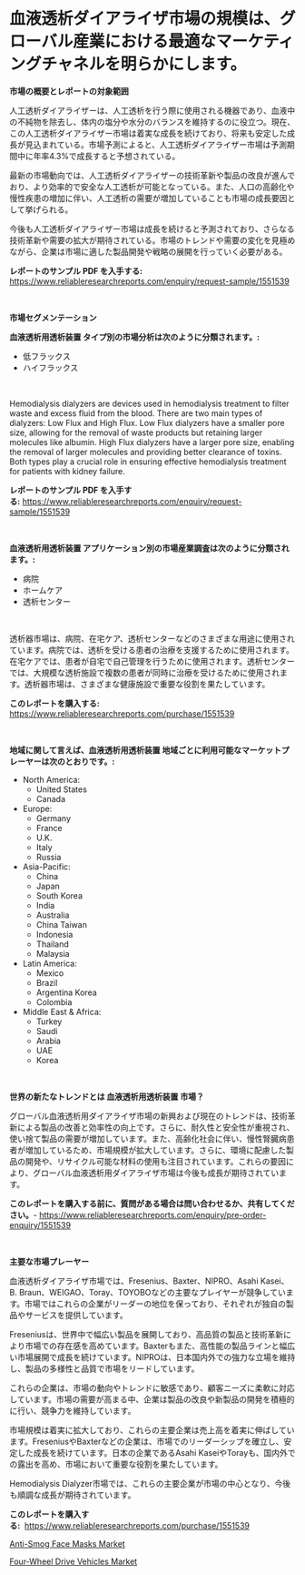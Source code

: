 <p><h1>血液透析ダイアライザ市場の規模は、グローバル産業における最適なマーケティングチャネルを明らかにします。</h1></p><p><strong>市場の概要とレポートの対象範囲</strong></p>
<p><p>人工透析ダイアライザーは、人工透析を行う際に使用される機器であり、血液中の不純物を除去し、体内の塩分や水分のバランスを維持するのに役立つ。現在、この人工透析ダイアライザー市場は着実な成長を続けており、将来も安定した成長が見込まれている。市場予測によると、人工透析ダイアライザー市場は予測期間中に年率4.3%で成長すると予想されている。</p><p>最新の市場動向では、人工透析ダイアライザーの技術革新や製品の改良が進んでおり、より効率的で安全な人工透析が可能となっている。また、人口の高齢化や慢性疾患の増加に伴い、人工透析の需要が増加していることも市場の成長要因として挙げられる。</p><p>今後も人工透析ダイアライザー市場は成長を続けると予測されており、さらなる技術革新や需要の拡大が期待されている。市場のトレンドや需要の変化を見極めながら、企業は市場に適した製品開発や戦略の展開を行っていく必要がある。</p></p>
<p><strong>レポートのサンプル PDF を入手する:</strong> <a href="https://www.reliableresearchreports.com/enquiry/request-sample/1551539">https://www.reliableresearchreports.com/enquiry/request-sample/1551539</a></p>
<p>&nbsp;</p>
<p><strong>市場セグメンテーション</strong></p>
<p><strong>血液透析用透析装置 タイプ別の市場分析は次のように分類されます。:</strong></p>
<p><ul><li>低フラックス</li><li>ハイフラックス</li></ul></p>
<p>&nbsp;</p>
<p><p>Hemodialysis dialyzers are devices used in hemodialysis treatment to filter waste and excess fluid from the blood. There are two main types of dialyzers: Low Flux and High Flux. Low Flux dialyzers have a smaller pore size, allowing for the removal of waste products but retaining larger molecules like albumin. High Flux dialyzers have a larger pore size, enabling the removal of larger molecules and providing better clearance of toxins. Both types play a crucial role in ensuring effective hemodialysis treatment for patients with kidney failure.</p></p>
<p><strong>レポートのサンプル PDF を入手する:</strong>&nbsp;<a href="https://www.reliableresearchreports.com/enquiry/request-sample/1551539">https://www.reliableresearchreports.com/enquiry/request-sample/1551539</a></p>
<p>&nbsp;</p>
<p><strong> 血液透析用透析装置 アプリケーション別の市場産業調査は次のように分類されます。:</strong></p>
<p><ul><li>病院</li><li>ホームケア</li><li>透析センター</li></ul></p>
<p>&nbsp;</p>
<p><p>透析器市場は、病院、在宅ケア、透析センターなどのさまざまな用途に使用されています。病院では、透析を受ける患者の治療を支援するために使用されます。在宅ケアでは、患者が自宅で自己管理を行うために使用されます。透析センターでは、大規模な透析施設で複数の患者が同時に治療を受けるために使用されます。透析器市場は、さまざまな健康施設で重要な役割を果たしています。</p></p>
<p><strong>このレポートを購入する:</strong>&nbsp; <a href="https://www.reliableresearchreports.com/purchase/1551539">https://www.reliableresearchreports.com/purchase/1551539</a></p>
<p>&nbsp;</p>
<p><strong>地域に関して言えば、血液透析用透析装置 地域ごとに利用可能なマーケットプレーヤーは次のとおりです。:</strong></p>
<p><ul>
    <li>
        North America:
        <ul>
            <li>United States</li>
            <li>Canada</li>
        </ul>
    </li>
    <li>
        Europe:
        <ul>
            <li>Germany</li>
            <li>France</li>
            <li>U.K.</li>
            <li>Italy</li>
            <li>Russia</li>
        </ul>
    </li>
    <li>
        Asia-Pacific:
        <ul>
            <li>China</li>
            <li>Japan</li>
            <li>South Korea</li>
            <li>India</li>
            <li>Australia</li>
            <li>China Taiwan</li>
            <li>Indonesia</li>
            <li>Thailand</li>
            <li>Malaysia</li>
        </ul>
    </li>
    <li>
        Latin America:
        <ul>
            <li>Mexico</li>
            <li>Brazil</li>
            <li>Argentina Korea</li>
            <li>Colombia</li>
        </ul>
    </li>
    <li>
        Middle East & Africa:
        <ul>
            <li>Turkey</li>
            <li>Saudi</li>
            <li>Arabia</li>
            <li>UAE</li>
            <li>Korea</li>
        </ul>
    </li>
    </ul></p>
<p>&nbsp;</p>
<p><strong>世界の新たなトレンドとは 血液透析用透析装置 市場？</strong></p>
<p><p>グローバル血液透析用ダイアライザ市場の新興および現在のトレンドは、技術革新による製品の改善と効率性の向上です。さらに、耐久性と安全性が重視され、使い捨て製品の需要が増加しています。また、高齢化社会に伴い、慢性腎臓病患者が増加しているため、市場規模が拡大しています。さらに、環境に配慮した製品の開発や、リサイクル可能な材料の使用も注目されています。これらの要因により、グローバル血液透析用ダイアライザ市場は今後も成長が期待されています。</p></p>
<p><strong>このレポートを購入する前に、質問がある場合は問い合わせるか、共有してください。</strong>- <a href="https://www.reliableresearchreports.com/enquiry/pre-order-enquiry/1551539">https://www.reliableresearchreports.com/enquiry/pre-order-enquiry/1551539</a></p>
<p>&nbsp;</p>
<p><strong>主要な市場プレーヤー</strong></p>
<p><p>血液透析ダイアライザ市場では、Fresenius、Baxter、NIPRO、Asahi Kasei、B. Braun、WEIGAO、Toray、TOYOBOなどの主要なプレイヤーが競争しています。市場ではこれらの企業がリーダーの地位を保っており、それぞれが独自の製品やサービスを提供しています。</p><p>Freseniusは、世界中で幅広い製品を展開しており、高品質の製品と技術革新により市場での存在感を高めています。Baxterもまた、高性能の製品ラインと幅広い市場展開で成長を続けています。NIPROは、日本国内外での強力な立場を維持し、製品の多様性と品質で市場をリードしています。</p><p>これらの企業は、市場の動向やトレンドに敏感であり、顧客ニーズに柔軟に対応しています。市場の需要が高まる中、企業は製品の改良や新製品の開発を積極的に行い、競争力を維持しています。</p><p>市場規模は着実に拡大しており、これらの主要企業は売上高を着実に伸ばしています。FreseniusやBaxterなどの企業は、市場でのリーダーシップを確立し、安定した成長を続けています。日本の企業であるAsahi KaseiやTorayも、国内外での露出を高め、市場において重要な役割を果たしています。</p><p>Hemodialysis Dialyzer市場では、これらの主要企業が市場の中心となり、今後も順調な成長が期待されています。</p></p>
<p><strong>このレポートを購入する:</strong>&nbsp;&nbsp;<a href="https://www.reliableresearchreports.com/purchase/1551539">https://www.reliableresearchreports.com/purchase/1551539</a></p>
<p><p><a href="https://github.com/kathiaseamanalvaradovlprc2h/Market-Research-Report-List-1/blob/main/anti-smog-face-masks-market.md">Anti-Smog Face Masks Market</a></p><p><a href="https://zircon-bluebell-299.notion.site/Four-Wheel-Drive-Vehicles-Market-Provides-a-Comprehensive-Analysis-Including-a-Macro-Overview-of-the-ca8ae25f07e9493db7b8c69fa2475bf3">Four-Wheel Drive Vehicles Market</a></p></p>